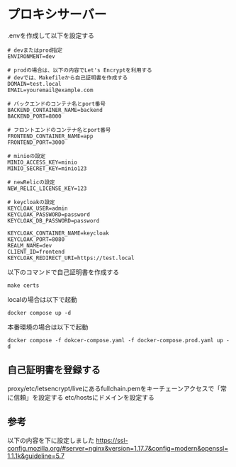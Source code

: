 # プロキシサーバー

.envを作成して以下を設定する

```
# devまたはprod指定
ENVIRONMENT=dev

# prodの場合は、以下の内容でLet's Encryptを利用する
# devでは、Makefileから自己証明書を作成する
DOMAIN=test.local
EMAIL=youremail@example.com

# バックエンドのコンテナ名とport番号
BACKEND_CONTAINER_NAME=backend
BACKEND_PORT=8000

# フロントエンドのコンテナ名とport番号
FRONTEND_CONTAINER_NAME=app
FRONTEND_PORT=3000

# minioの設定
MINIO_ACCESS_KEY=minio
MINIO_SECRET_KEY=minio123

# newRelicの設定
NEW_RELIC_LICENSE_KEY=123

# keycloakの設定
KEYCLOAK_USER=admin
KEYCLOAK_PASSWORD=password
KEYCLOAK_DB_PASSWORD=password

KEYCLOAK_CONTAINER_NAME=keycloak
KEYCLOAK_PORT=8080
REALM_NAME=dev
CLIENT_ID=frontend
KEYCLOAK_REDIRECT_URI=https://test.local
```

以下のコマンドで自己証明書を作成する

```
make certs
```

localの場合は以下で起動

```
docker compose up -d
```

本番環境の場合は以下で起動

```
docker compose -f dokcer-compose.yaml -f docker-compose.prod.yaml up -d
```

## 自己証明書を登録する
proxy/etc/letsencrypt/liveにあるfullchain.pemをキーチェーンアクセスで「常に信頼」を設定する
etc/hostsにドメインを設定する

## 参考
以下の内容を下に設定しました
https://ssl-config.mozilla.org/#server=nginx&version=1.17.7&config=modern&openssl=1.1.1k&guideline=5.7
